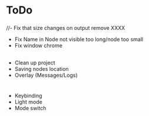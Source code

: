 # ToDo
###
//- Fix that size changes on output remove XXXX
- Fix Name in Node not visible too long/node too small
- Fix window chrome 
##
- Clean up project
- Saving nodes location
- Overlay (Messages/Logs)
#
- Keybinding
- Light mode 
- Mode switch 



